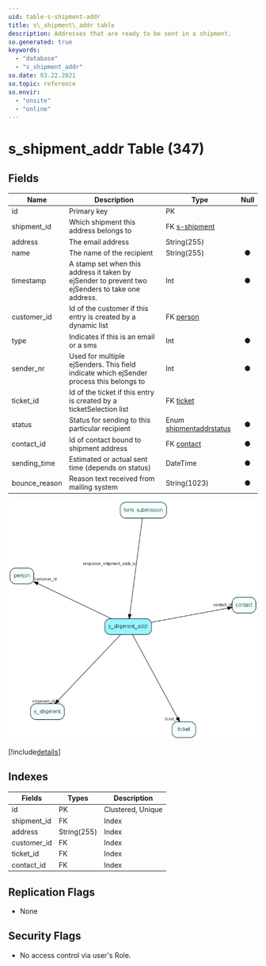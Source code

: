 ```yaml
---
uid: table-s-shipment-addr
title: s\_shipment\_addr table
description: Addresses that are ready to be sent in a shipment.
so.generated: true
keywords:
  - "database"
  - "s_shipment_addr"
so.date: 03.22.2021
so.topic: reference
so.envir:
  - "onsite"
  - "online"
---
```


# s\_shipment\_addr Table (347)

## Fields

| Name | Description | Type | Null |
|------|-------------|------|:----:|
|id|Primary key|PK| |
|shipment\_id|Which shipment this address belongs to|FK [s-shipment](s-shipment.md)| |
|address|The email address|String(255)| |
|name|The name of the recipient|String(255)|&#x25CF;|
|timestamp|A stamp set when this address it taken by ejSender to prevent two ejSenders to take one address.|Int|&#x25CF;|
|customer\_id|Id of the customer if this entry is created by a dynamic list|FK [person](person.md)| |
|type|Indicates if this is an email or a sms|Int|&#x25CF;|
|sender\_nr|Used for multiple ejSenders. This field indicate which ejSender process this belongs to|Int|&#x25CF;|
|ticket\_id|Id of the ticket if this entry is created by a ticketSelection list|FK [ticket](ticket.md)| |
|status|Status for sending to this particular recipient|Enum [shipmentaddrstatus](enums/shipmentaddrstatus.md)|&#x25CF;|
|contact\_id|Id of contact bound to shipment address|FK [contact](contact.md)|&#x25CF;|
|sending\_time|Estimated or actual sent time (depends on status)|DateTime|&#x25CF;|
|bounce\_reason|Reason text received from mailing system|String(1023)|&#x25CF;|


![s_shipment_addr table relationship diagram](./media/s_shipment_addr.png)

[!include[details](./includes/s-shipment-addr.md)]

## Indexes

| Fields | Types | Description |
|--------|-------|-------------|
|id |PK |Clustered, Unique |
|shipment\_id |FK |Index |
|address |String(255) |Index |
|customer\_id |FK |Index |
|ticket\_id |FK |Index |
|contact\_id |FK |Index |

## Replication Flags

* None

## Security Flags

* No access control via user's Role.


